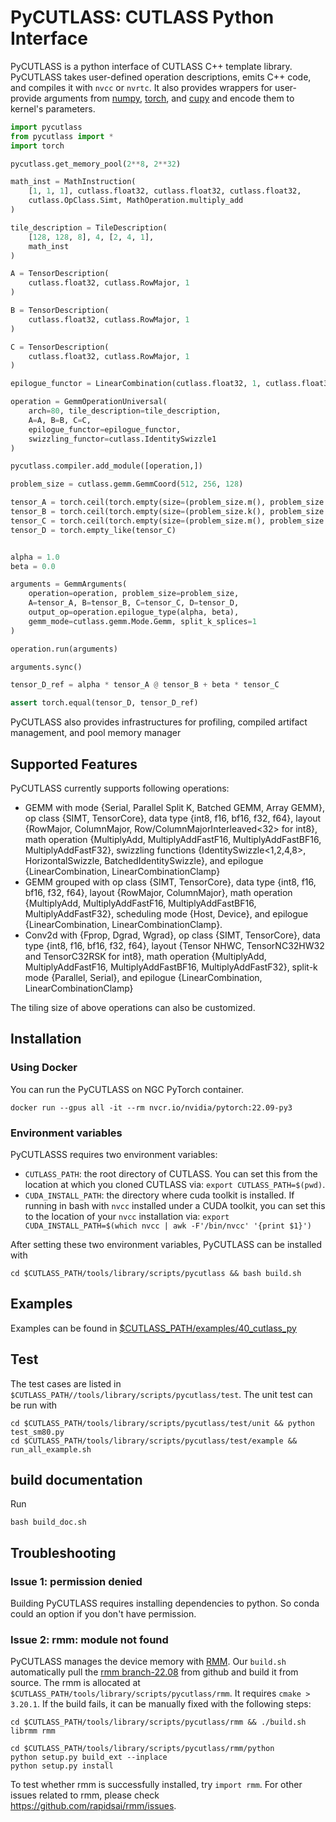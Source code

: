 # PyCUTLASS: CUTLASS Python Interface

PyCUTLASS is a python interface of CUTLASS C++ template library. PyCUTLASS takes user-defined operation descriptions, emits C++ code, and compiles it with `nvcc` or `nvrtc`. It also provides wrappers for user-provide arguments from [numpy](https://numpy.org/), [torch](https://pytorch.org/), and [cupy](https://github.com/cupy/cupy) and encode them to kernel's parameters.

```python
import pycutlass
from pycutlass import *
import torch

pycutlass.get_memory_pool(2**8, 2**32)

math_inst = MathInstruction(
    [1, 1, 1], cutlass.float32, cutlass.float32, cutlass.float32,
    cutlass.OpClass.Simt, MathOperation.multiply_add
)

tile_description = TileDescription(
    [128, 128, 8], 4, [2, 4, 1],
    math_inst
)

A = TensorDescription(
    cutlass.float32, cutlass.RowMajor, 1
)

B = TensorDescription(
    cutlass.float32, cutlass.RowMajor, 1
)

C = TensorDescription(
    cutlass.float32, cutlass.RowMajor, 1
)

epilogue_functor = LinearCombination(cutlass.float32, 1, cutlass.float32, cutlass.float32)

operation = GemmOperationUniversal(
    arch=80, tile_description=tile_description,
    A=A, B=B, C=C, 
    epilogue_functor=epilogue_functor, 
    swizzling_functor=cutlass.IdentitySwizzle1
)

pycutlass.compiler.add_module([operation,])

problem_size = cutlass.gemm.GemmCoord(512, 256, 128)

tensor_A = torch.ceil(torch.empty(size=(problem_size.m(), problem_size.k()), dtype=torch.float32, device="cuda").uniform_(-8.5, 7.5))
tensor_B = torch.ceil(torch.empty(size=(problem_size.k(), problem_size.n()), dtype=torch.float32, device="cuda").uniform_(-8.5, 7.5))
tensor_C = torch.ceil(torch.empty(size=(problem_size.m(), problem_size.n()), dtype=torch.float32, device="cuda").uniform_(-8.5, 7.5))
tensor_D = torch.empty_like(tensor_C)


alpha = 1.0
beta = 0.0

arguments = GemmArguments(
    operation=operation, problem_size=problem_size,
    A=tensor_A, B=tensor_B, C=tensor_C, D=tensor_D,
    output_op=operation.epilogue_type(alpha, beta),
    gemm_mode=cutlass.gemm.Mode.Gemm, split_k_splices=1
)

operation.run(arguments)

arguments.sync()

tensor_D_ref = alpha * tensor_A @ tensor_B + beta * tensor_C

assert torch.equal(tensor_D, tensor_D_ref)
```
PyCUTLASS also provides infrastructures for profiling, compiled artifact management, and pool memory manager 

## Supported Features
PyCUTLASS currently supports following operations:
* GEMM with mode {Serial, Parallel Split K, Batched GEMM, Array GEMM}, op class {SIMT, TensorCore}, data type {int8, f16, bf16, f32, f64}, layout {RowMajor, ColumnMajor, Row/ColumnMajorInterleaved<32> for int8}, math operation {MultiplyAdd, MultiplyAddFastF16, MultiplyAddFastBF16, MultiplyAddFastF32}, swizzling functions {IdentitySwizzle<1,2,4,8>, HorizontalSwizzle, BatchedIdentitySwizzle}, and epilogue {LinearCombination, LinearCombinationClamp}
* GEMM grouped with op class {SIMT, TensorCore}, data type {int8, f16, bf16, f32, f64}, layout {RowMajor, ColumnMajor}, math operation {MultiplyAdd, MultiplyAddFastF16, MultiplyAddFastBF16, MultiplyAddFastF32}, scheduling mode {Host, Device}, and epilogue {LinearCombination, LinearCombinationClamp}.
* Conv2d with {Fprop, Dgrad, Wgrad}, op class {SIMT, TensorCore}, data type {int8, f16, bf16, f32, f64}, layout {Tensor NHWC, TensorNC32HW32 and TensorC32RSK for int8}, math operation {MultiplyAdd, MultiplyAddFastF16, MultiplyAddFastBF16, MultiplyAddFastF32}, split-k mode {Parallel, Serial}, and epilogue {LinearCombination, LinearCombinationClamp}

The tiling size of above operations can also be customized.

## Installation

### Using Docker
You can run the PyCUTLASS on NGC PyTorch container. 
```shell
docker run --gpus all -it --rm nvcr.io/nvidia/pytorch:22.09-py3
```

### Environment variables
PyCUTLASSS requires two environment variables:
* `CUTLASS_PATH`: the root directory of CUTLASS. You can set this from the location at which you cloned CUTLASS via: `export CUTLASS_PATH=$(pwd)`.
* `CUDA_INSTALL_PATH`: the directory where cuda toolkit is installed. If running in bash with `nvcc` installed under a CUDA toolkit, you can set this to the location of your `nvcc` installation via: `export CUDA_INSTALL_PATH=$(which nvcc | awk -F'/bin/nvcc' '{print $1}')`

After setting these two environment variables, PyCUTLASS can be installed with 
```shell
cd $CUTLASS_PATH/tools/library/scripts/pycutlass && bash build.sh
```

## Examples
Examples can be found in [$CUTLASS_PATH/examples/40_cutlass_py](examples/40_cutlass_py)

## Test
The test cases are listed in `$CUTLASS_PATH//tools/library/scripts/pycutlass/test`. The unit test can be run with
```shell
cd $CUTLASS_PATH/tools/library/scripts/pycutlass/test/unit && python test_sm80.py
cd $CUTLASS_PATH/tools/library/scripts/pycutlass/test/example && run_all_example.sh
```

## build documentation
Run
```shell
bash build_doc.sh
```


## Troubleshooting

### Issue 1: permission denied
Building PyCUTLASS requires installing dependencies to python. So conda could an option if you don't have permission.

### Issue 2: rmm: module not found
PyCUTLASS manages the device memory with [RMM](https://github.com/rapidsai/rmm). Our `build.sh` automatically pull the [rmm branch-22.08](https://github.com/rapidsai/rmm/tree/branch-22.08) from github and build it from source. The rmm is allocated at `$CUTLASS_PATH/tools/library/scripts/pycutlass/rmm`. It requires `cmake > 3.20.1`. If the build fails, it can be manually fixed with the following steps:
```shell
cd $CUTLASS_PATH/tools/library/scripts/pycutlass/rmm && ./build.sh librmm rmm

cd $CUTLASS_PATH/tools/library/scripts/pycutlass/rmm/python
python setup.py build_ext --inplace
python setup.py install
```
To test whether rmm is successfully installed, try `import rmm`. For other issues related to rmm, please check https://github.com/rapidsai/rmm/issues. 
